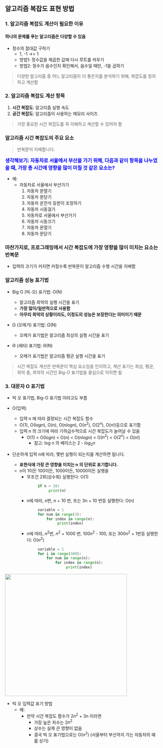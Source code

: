 ## 알고리즘 복잡도 표현 방법

### 1. 알고리즘 복잡도 계산이 필요한 이유
#### 하나의 문제를 푸는 알고리즘은 다양할 수 있음
  - 정수의 절대값 구하기
    - 1, -1 ->> 1
    - 방법1: 정수값을 제곱한 값에 다시 루트를 씌우기
    - 방법2: 정수가 음수인지 확인해서, 음수일 때만, -1을 곱하기

> 다양한 알고리즘 중 어느 알고리즘이 더 좋은지를 분석하기 위해, 복잡도를 정의하고 계산함


### 2. 알고리즘 복잡도 계산 항목
1. **시간 복잡도**: 알고리즘 실행 속도
2. **공간 복잡도**: 알고리즘이 사용하는 메모리 사이즈

> 가장 중요한 시간 복잡도를 꼭 이해하고 계산할 수 있어야 함

### 알고리즘 시간 복잡도의 주요 요소

> 반복문이 지배합니다.


<div class="alert alert-block alert-warning">
<strong><font color="blue" size="3em">생각해보기: 자동차로 서울에서 부산을 가기 위해, 다음과 같이 항목을 나누었을 때, 가장 총 시간에 영향을 많이 미칠 것 같은 요소는?</font></strong><br>

* 예: 
  - 자동차로 서울에서 부산가기
    1. 자동차 문열기
    2. 자동차 문닫기
    3. 자동차 운전석 등받이 조정하기
    4. 자동차 시동걸기
    5. 자동차로 서울에서 부산가기
    6. 자동차 시동끄기
    7. 자동차 문열기
    8. 자동차 문닫기
</div>


### 마찬가지로, 프로그래밍에서 시간 복잡도에 가장 영향을 많이 미치는 요소는 반복문
* 입력의 크기가 커지면 커질수록 반복문이 알고리즘 수행 시간을 지배함


### 알고리즘 성능 표기법
- Big O (빅-오) 표기법: O(N)
  - 알고리즘 최악의 실행 시간을 표기
  - **가장 많이/일반적으로 사용함**
  - **아무리 최악의 상황이라도, 이정도의 성능은 보장한다는 의미이기 때문**

- Ω (오메가) 표기법:  Ω(N)
  - 오메가 표기법은 알고리즘 최상의 실행 시간을 표기

- Θ (세타) 표기법: Θ(N)
  - 오메가 표기법은 알고리즘 평균 실행 시간을 표기

> 시간 복잡도 계산은 반복문이 핵심 요소임을 인지하고, 계산 표기는 최상, 평균, 최악 중, 최악의 시간인 Big-O 표기법을 중심으로 익히면 됨 



### 3. 대문자 O 표기법
* 빅 오 표기법, Big-O 표기법 이라고도 부름
* O(입력)
  - 입력 n 에 따라 결정되는 시간 복잡도 함수
  - O(1), O($log n$), O(n), O(n$log n$), O($n^2$), O($2^n$), O(n!)등으로 표기함
  - 입력 n 의 크기에 따라 기하급수적으로 시간 복잡도가 늘어날 수 있음
    - O(1) < O($log n$) < O(n) < O(n$log n$) < O($n^2$) < O($2^n$) < O(n!)
      - 참고: log n 의 베이스는 2 - $log_2 n$

* 단순하게 입력 n에 따라, 몇번 실행이 되는지를 계산하면 됩니다.
  - **표현식에 가장 큰 영향을 미치는 n 의 단위로 표기합니다.**
  - n이 1이든 100이든, 1000이든, 10000이든 실행을
    - 무조건 2회(상수회) 실행한다: O(1) 
       ```python
            if n > 10:
                 print(n)
       ```
    - n에 따라, n번, n + 10 번, 또는 3n + 10 번등 실행한다: O(n)
       ```python
            variable = 1
            for num in range(3):
                for index in range(n):
                     print(index)
       ```
    - n에 따라, $n^2$번, $n^2$ + 1000 번, 100$n^2$ - 100, 또는 300$n^2$ + 1번등 실행한다: O($n^2$)
       ```python
            variable = 1
            for i in range(300):
                for num in range(n):
                    for index in range(n):
                         print(index)
       ```    



<img src="http://www.fun-coding.org/00_Images/bigo.png" width=400/>


* 빅 오 입력값 표기 방법
  - 예: 
    - 만약 시간 복잡도 함수가 2$n^2$ + 3n 이라면
      - 가장 높은 차수는 2$n^2$ 
      - 상수는 실제 큰 영향이 없음 
      - 결국 빅 오 표기법으로는 O($n^2$) (서울부터 부산까지 가는 자동차의 예를 상기)
